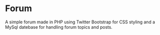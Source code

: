 # Forum

A simple forum made in PHP using Twitter Bootstrap for CSS styling and a MySql datebase for handling forum topics and posts.
